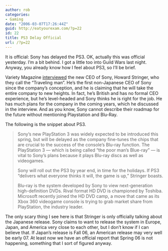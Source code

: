 ```yaml
---
author: rob
categories:
- Gaming
date: "2006-03-07T17:26:44Z"
guid: http://eatyourexam.com/?p=22
id: 22
title: PS3 Delay Official
url: /?p=22
---
```

It is official: Sony has delayed the PS3. OK, actually this was official yesterday. I’m a bit behind. I got a little too into Guild Wars last night. Anyway, you already know how I feel about PS3, so I’ll be brief.

Variety Magazine [interviewed](http://www.variety.com/article/VR1117939258?categoryid=18&cs=1&s=h&p=0 "Variety Magazine Interviews Sony CEO") the new CEO of Sony, Howard Stringer, who they call the “Traveling man”. He’s the first non-Japanese CEO of Sony since the company’s conception, and he is claiming that he will take the entire company to new heights. In fact, he’s British and has no formal CEO experience, but he’s level-headed and Sony thinks he is right for the job. He has much plans for the company in the coming years, which he discussed in the interview. And as you know, Sony cannot describe their roadmap for the future without mentioning Playstation and Blu-Ray.

The following is the snippet about PS3.

>  <span class="postbody">Sony’s new PlayStation 3 was widely expected to be introduced this spring, but will be delayed as the company fine-tunes the chips that are crucial to the success of the console’s Blu-ray function. The PlayStation 3 — which is being called “the poor man’s Blue-ray” — is vital to Sony’s plans because it plays Blu-ray discs as well as videogames.</span>
> 
> Sony will roll out the PS3 by year end, in time for the holidays. If PS3 “delivers what everyone thinks it will, the game is up,” Stringer boasts.
> 
> Blu-ray is the system developed by Sony to view next-generation high-definition DVDs. Rival format HD DVD is championed by Toshiba. Microsoft recently joined the HD DVD camp, a move that came as its Xbox 360 videogame console is trying to grab market share from PlayStation, the industry leader.

The only scary thing I see here is that Stringer is only officially talking about the Japanese release. Sony claims to want to release the system in Europe, Japan, and America very close to each other, but I don’t know if I can believe that. If Japan’s release is Fall 06, an American release may very well be early 07. At least now we have an official report that Spring 06 is not happening, something that I sort of figured anyway.